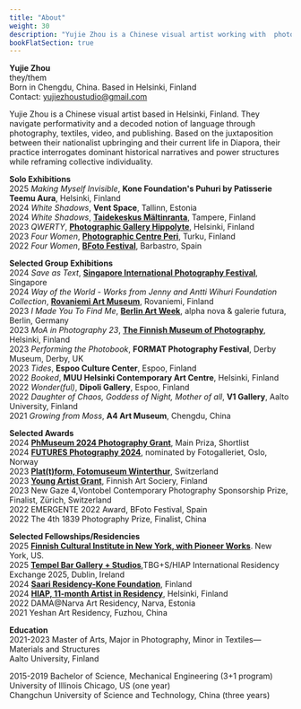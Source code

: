 ```yaml
---
title: "About"
weight: 30
description: "Yujie Zhou is a Chinese visual artist working with  photography, textiles, moving images, performance, and publishing. Zhou is based in Helsinki, Finland, where she completed her Master’s degree in Arts with a major in Photography and a minor in Textiles-Materials and Structures at Aalto University in 2023. Her work has been exhibited internationally, including at the Finnish Museum of Photography, Photographic Centre Peri, Photographic Gallery Hippolyte(Finland), BFoto Festival (Spain), FORMAT Photography Festival (UK), and alpha nova & galerie futura (Germany) as part of Berlin Art Week 2023. instagram:@yujie.jpg"
bookFlatSection: true
---
```


**Yujie Zhou**   
they/them   
Born in Chengdu, China. Based in Helsinki, Finland    
Contact: yujiezhoustudio@gmail.com

Yujie Zhou is a Chinese visual artist based in Helsinki, Finland. They navigate performativity and a decoded notion of language through photography, textiles, video, and publishing. Based on the juxtaposition between their nationalist upbringing and their current life in Diapora, their practice interrogates dominant historical narratives and power structures while reframing collective individuality.




**Solo Exhibitions**  
2025 *Making Myself Invisible*,  **Kone Foundation's Puhuri by Patisserie Teemu Aura**, Helsinki, Finland      
2024 *White Shadows*, **Vent Space**, Tallinn, Estonia    
2024  *White Shadows*, [**Taidekeskus Mältinranta**](https://maltinranta.fi/yujie-zhou/), Tampere, Finland   
2023 *QWERTY*, [**Photographic Gallery Hippolyte**](https://hippolyte.fi/en/nayttely/yujie-zhou/), Helsinki, Finland    
2023 *Four Women*, [**Photographic Centre Peri**](https://valokuvakeskusperi.fi/yujie-zhou-four-women-131-122), Turku, Finland     
2022	*Four Women*, [**BFoto Festival**](https://www.bfoto.org/trabajos/yujie-zhou/), Barbastro, Spain


 **Selected Group Exhibitions**  
2024 *Save as Text*, [**Singapore International Photography Festival**](https://sipf.sg/save-as-text/), Singapore     
2024 *Way of the World - Works from Jenny and Antti Wihuri Foundation Collection*, [**Rovaniemi Art Museum**](https://korundi.fi/fi/kavijalle/tapahtumakalenteri/maailman-menoa-teoksia-jenny-ja-antti-wihurin-rahaston-kokoelmasta), Rovaniemi, Finland     
2023 *I Made You To Find Me*, [**Berlin Art Week**](https://berlinartweek.de/en/event/i-made-you-to-find-me/42dc209a-a8f1-4299-9d65-23562a97c3f3/?t=vernissage), alpha nova & galerie futura, Berlin, Germany  
2023 *MoA in Photography 23*, [**The Finnish Museum of Photography**](https://www.valokuvataiteenmuseo.fi/en/exhibitions/moa-photography-23), Helsinki, Finland   
2023 *Performing the Photobook*, **FORMAT Photography Festival**, Derby Museum, Derby, UK       
2023 *Tides*, **Espoo Culture Center**, Espoo, Finland      
2022	*Booked*, **MUU Helsinki Contemporary Art Centre**, Helsinki, Finland   
2022 *Wonder(ful)*, **Dipoli Gallery**, Espoo, Finland   
2022 *Daughter of Chaos, Goddess of Night, Mother of all*, **V1 Gallery**, Aalto University, Finland   
2021	*Growing from Moss*, **A4 Art Museum**, Chengdu, China

**Selected Awards**    
2024 [**PhMuseum 2024 Photography Grant**](https://phmuseum.com/submissions/save-as-text), Main Priza, Shortlist     
2024 [**FUTURES Photography 2024**](https://www.futures-photography.com/artists/yujie-zhou), nominated by Fotogalleriet, Oslo, Norway        
2023 [**Plat(t)form, Fotomuseum Winterthur**](https://www.fotomuseum.ch/en/photographer-post/yujie-zhou/?filter[]=photographer_year%3A12852&_gl=1*67bvli*_up*MQ..*_ga*MTk0MDM4MDM2My4xNzEyNzY3NDE1*_ga_8DKMYL9P9X*MTcxMjc2NzQxNS4xLjAuMTcxMjc2NzQyMi4wLjAuMA..), Switzerland     
2023 [**Young Artist Grant**](https://www.suomentaideyhdistys.fi/nuorten-taiteilijoiden-apurahat?lang=en), Finnish Art Sociery, Finland     
2023 New Gaze 4,Vontobel Contemporary Photography Sponsorship Prize, Finalist, Zürich, Switzerland  
2022 EMERGENTE 2022 Award, BFoto Festival, Spain  
2022 The 4th 1839 Photography Prize, Finalist, China  


**Selected Fellowships/Residencies**     
2025 [**Finnish Cultural Institute in New York, with Pioneer Works**](https://fciny.org/news/the-fcinys-artists-in-residence-2025). New York, US.     
2025 [**Tempel Bar Gallery + Studios**](https://www.templebargallery.com/news/temple-bar-gallery-studios-and-hiap-helsinki-international-artist-programme-announce-the-recipients-of-the-tbg-s-hiap-international-residency-exchange-2025),TBG+S/HIAP International Residency Exchange 2025, Dublin, Ireland      
2024 [**Saari Residency-Kone Foundation**](https://koneensaatio.fi/en/saari-residence/residency-artists/yujie-zhou/), Finland  
2024 [**HIAP, 11-month Artist in Residency**](https://www.hiap.fi/resident/yujie-zhou/), Helsinki, Finland     
2022 DAMA@Narva Art Residency, Narva, Estonia   
2021 Yeshan Art Residency, Fuzhou, China  


**Education**    
2021-2023	Master of Arts, Major in Photography, Minor in Textiles—Materials and Structures  
Aalto University, Finland      

2015-2019	Bachelor of Science, Mechanical Engineering (3+1 program)   
University of Illinois Chicago, US (one year)   
Changchun University of Science and Technology, China (three years)


